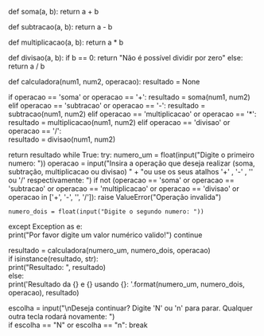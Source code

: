 def soma(a, b): return a + b

def subtracao(a, b): return a - b

def multiplicacao(a, b): return a * b

def divisao(a, b): if b == 0: return "Não é possível dividir por zero" else: return a / b

def calculadora(num1, num2, operacao): resultado = None

if operacao == 'soma' or operacao == '+': 
    resultado = soma(num1, num2)
elif operacao == 'subtracao' or operacao == '-': 
    resultado = subtracao(num1, num2)
elif operacao == 'multiplicacao' or operacao == '*': 
    resultado = multiplicacao(num1, num2)
elif operacao == 'divisao' or operacao == '/':  
    resultado = divisao(num1, num2)

return resultado
while True: try:
numero_um = float(input("Digite o primeiro numero: "))
operacao = input("Insira a operação que deseja realizar (soma, subtração, multiplicacao ou divisao) " + "ou use os seus atalhos '+' , '-' , '' ou '/' respectivamente: ")
if not (operacao == 'soma' or operacao == 'subtracao' or operacao == 'multiplicacao' or operacao == 'divisao' or operacao in ['+', '-', '', '/']):
raise ValueError("Operação invalida")

    numero_dois = float(input("Digite o segundo numero: "))    
except Exception as e:         
    print("Por favor digite um valor numérico valido!") 
    continue  

resultado = calculadora(numero_um, numero_dois, operacao)      
if isinstance(resultado, str):             
    print("Resultado: ", resultado)     
else:                           
    print('Resultado da {} e {} usando {}: '.format(numero_um, numero_dois, operacao), resultado)  

escolha = input("\nDeseja continuar? Digite 'N' ou 'n' para parar. Qualquer outra tecla rodará novamente: ")    
if escolha == "N" or escolha == "n":
    break   
